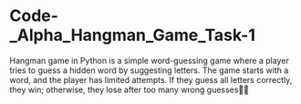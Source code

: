 # Code-_Alpha_Hangman_Game_Task-1

Hangman game in Python is a simple word-guessing game where a player tries to guess a hidden word by suggesting letters. The game starts with a word, and the player has limited attempts. If they guess all letters correctly, they win; otherwise, they lose after too many wrong guesses🤔🤔

